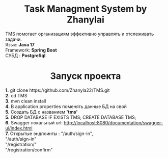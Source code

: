 <h1 align="center">Task Managment System by Zhanylai </h1>
<h> TMS помогает организациям эффективно управлять и отслеживать задачи.</h> <br>
<h> Язык: <b>Java 17</b></h> <br>
<h> Framework: <b>Spring Boot</b></h> <br>
<h> СУБД : <b>PostgreSql</b></h> <br>
<h1 align="center">Запуск проекта</h1>
<h> <b>1.</b> git clone https://github.com/Zhanyla22/TMS.git </h> <br>
<h> <b>2.</b> cd TMS</h> <br>
<h> <b>3.</b> mvn clean install</h> <br>
<h> <b>4.</b> В application.properties поменять данные БД на свой</h> <br>
<h> <b>5.</b> Создать БД с названием  <b>'tms'</b></h> <br>
<h> <b>5.</b> DROP DATABASE IF EXISTS TMS;
CREATE DATABASE TMS;</h> <br>
<h> <b>6.</b> Swagger локальный url: <a href="http://localhost:8080/documentation/swagger-ui/index.html"> http://localhost:8080/documentation/swagger-ui/index.html </a> </h> <br>
<h> <b>7.</b> Открытые эндпоинты : "/auth/sign-in", </h> <br>
<h> <b></b>                    "/auth/sign-in" </h> <br>
<h> <b></b>                   "/registration/" </h> <br>
<h> <b></b>                   "/registration/confirm" </h> <br>

